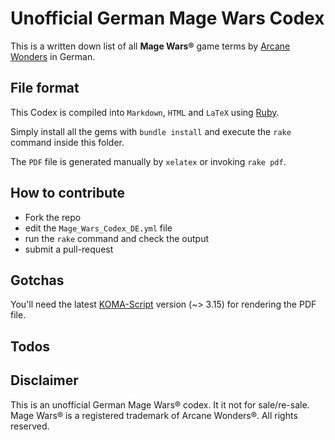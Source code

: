 # Unofficial German Mage Wars Codex

This is a written down list of all **Mage Wars®** game terms by [Arcane Wonders](http://magewars.com) in German.

## File format

This Codex is compiled into `Markdown`, `HTML` and `LaTeX` using [Ruby](http://ruby-lang.org).

Simply install all the gems with `bundle install` and execute the `rake` command inside this folder.

The `PDF` file is generated manually by `xelatex` or invoking `rake pdf`.

## How to contribute

* Fork the repo
* edit the `Mage_Wars_Codex_DE.yml` file
* run the `rake` command and check the output
* submit a pull-request

## Gotchas

You'll need the latest [KOMA-Script](http://www.ctan.org/pkg/koma-script) version (~> 3.15) for rendering the PDF file.

## Todos

## Disclaimer

This is an unofficial German Mage Wars® codex. It it not for sale/re-sale.
Mage Wars® is a registered trademark of Arcane Wonders®. All rights reserved.
